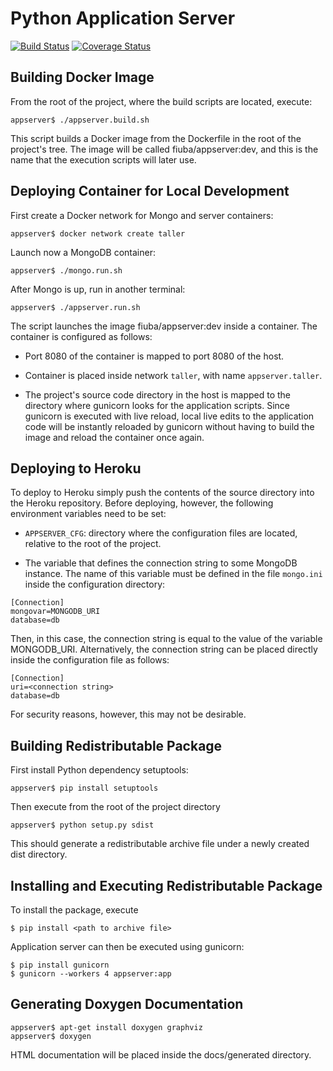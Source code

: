 # Python Application Server

[![Build Status](https://travis-ci.org/adrian-mb/python-appserver.svg?branch=master)](https://travis-ci.org/adrian-mb/python-appserver) [![Coverage Status](https://coveralls.io/repos/github/adrian-mb/python-appserver/badge.svg)](https://coveralls.io/github/adrian-mb/python-appserver)

## Building Docker Image
From the root of the project, where the build scripts are located, execute:
```
appserver$ ./appserver.build.sh
```
This script builds a Docker image from the Dockerfile in the root of the project's tree. The image will be called fiuba/appserver:dev, and this is the name that the execution scripts will later use.

## Deploying Container for Local Development

First create a Docker network for Mongo and server containers:
```
appserver$ docker network create taller
```

Launch now a MongoDB container:
```
appserver$ ./mongo.run.sh
```
After Mongo is up, run in another terminal:
```
appserver$ ./appserver.run.sh
```
The script launches the image fiuba/appserver:dev inside a container. The container is configured as follows:

* Port 8080 of the container is mapped to port 8080 of the host.

* Container is placed inside network `taller`, with name `appserver.taller`.

* The project's source code directory in the host is mapped to the directory where gunicorn looks for the application scripts. Since gunicorn is executed with live reload, local live edits to the application code will be instantly reloaded by gunicorn without having to build the image and reload the container once again.

## Deploying to Heroku

To deploy to Heroku simply push the contents of the source directory into the Heroku repository. Before deploying, however, the following environment variables need to be set:

* `APPSERVER_CFG`: directory where the configuration files are located, relative to the root of the project.

* The variable that defines the connection string to some MongoDB instance. The name of this variable must be defined in the file `mongo.ini` inside the configuration directory:
```
[Connection]
mongovar=MONGODB_URI
database=db
```
Then, in this case, the connection string is equal to the value of the variable MONGODB_URI. Alternatively, the connection string can be placed directly inside the configuration file as follows:
```
[Connection]
uri=<connection string>
database=db
```
For security reasons, however, this may not be desirable.

## Building Redistributable Package

First install Python dependency setuptools:
```
appserver$ pip install setuptools
```
Then execute from the root of the project directory
```
appserver$ python setup.py sdist
```
This should generate a redistributable archive file under a newly created dist directory. 

## Installing and Executing Redistributable Package
To install the package, execute
```
$ pip install <path to archive file>
```
Application server can then be executed using gunicorn:
```
$ pip install gunicorn
$ gunicorn --workers 4 appserver:app
```

## Generating Doxygen Documentation
```
appserver$ apt-get install doxygen graphviz
appserver$ doxygen
```
HTML documentation will be placed inside the docs/generated directory.
